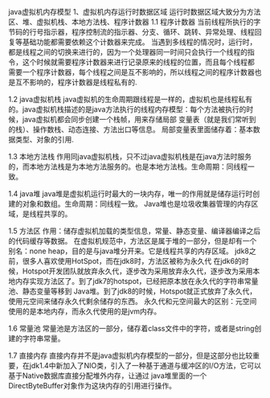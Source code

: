java虚拟机内存模型
1、虚拟机内存运行时数据区域
    运行时数据区域大致分为方法区、堆、虚拟机栈、本地方法栈、程序计数器
  1.1 程序计数器
      当前线程所执行的字节码的行号指示器，程序控制流的指示器、分支、循环、跳转、异常处理、线程回复等基础功能都需要依赖这个计数器来完成。
      当遇到多线程的情况时，运行时，都是线程之间的切换来进行的，因为一个处理器同一时间只会执行一个线程的指令，这个时候就需要程序计数器来进行记录原来的线程的位置，而且每个线程都
      需要一个程序计数器，每个线程之间是互不影响的，所以线程之间的程序计数器也是互不影响的，程序计数器是线程私有的.
      
  1.2 java虚拟机栈
      java虚拟机的生命周期跟线程是一样的，虚拟机也是线程私有的。java虚拟机栈描述的是java方法执行的线程内存模型：每个方法被执行的时候，java虚拟机都会同步创建一个栈帧，用来存储局部
      变量表（就是我们常听到的栈）、操作数栈、动态连接、方法出口等信息。
      局部变量表里面储存着：基本数据类型、对象的引用.
      
  1.3 本地方法栈
      作用同java虚拟机栈，只不过java虚拟机栈是在java方法时服务的，而本地方法栈是为本地方法服务的。也是本地方法栈。生命周期：同线程一致。
    
  1.4 java堆 
      java堆是虚拟机运行时最大的一块内存，唯一的作用就是储存运行时创建的对象和数组。生命周期：同线程一致。
      Java堆也是垃圾收集器管理的内存区域，是线程共享的。
      
  1.5 方法区
      作用：储存虚拟机加载的类型信息，常量、静态变量、编译器编译之后的代码缓存等数据。
      在虚拟机规范中，方法区是属于堆的一部分，但是却有一个别名：none heap，目的是与java堆分开来。它是线程共享的内存区域。
      jdk8之前，很多人喜欢使用HotSpot，而在jdk8时，方法区被称为永久代
      在jdk6的时候，Hotspot开发团队就放弃永久代，逐步改为采用放弃永久代，逐步改为采用本地内存实现方法区了。到了jdk7的hotspot，已经把原本放在永久代的字符串常量池、静态变量等移到
      Java堆。到了jdk8的时候，Hotspot就正式放弃了永久代，使用元空间来储存永久代剩余储存的东西。
      永久代和元空间最大的区别：元空间使用的是本地内存，而永久代使用的是jvm内存。
      
  1.6 常量池
      常量池是方法区的一部分，储存着class文件中的字符，或者是string创建的字符串常量。
  
  1.7 直接内存
      直接内存并不是java虚拟机内存模型的一部分，但是这部分也比较重要，在jdk1.4中新加入了NIO类，引入了一种基于通道与缓冲区的I/O方法，它可以基于Native数据库直接分配堆外内存，让通过
      java堆里面的一个DirectByteBuffer对象作为这块内存的引用进行操作。
